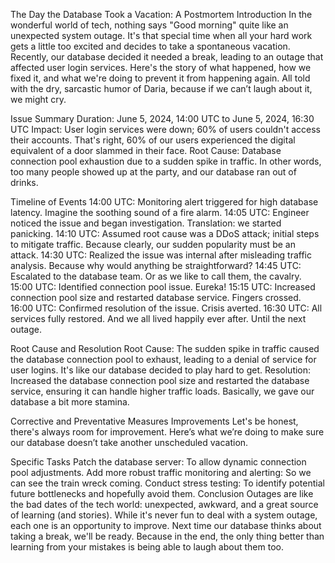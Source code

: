 The Day the Database Took a Vacation: A Postmortem
Introduction
In the wonderful world of tech, nothing says "Good morning" quite like an unexpected system outage. It's that special time when all your hard work gets a little too excited and decides to take a spontaneous vacation. Recently, our database decided it needed a break, leading to an outage that affected user login services. Here's the story of what happened, how we fixed it, and what we're doing to prevent it from happening again. All told with the dry, sarcastic humor of Daria, because if we can’t laugh about it, we might cry.

Issue Summary
Duration: June 5, 2024, 14:00 UTC to June 5, 2024, 16:30 UTC
Impact: User login services were down; 60% of users couldn't access their accounts. That's right, 60% of our users experienced the digital equivalent of a door slammed in their face.
Root Cause: Database connection pool exhaustion due to a sudden spike in traffic. In other words, too many people showed up at the party, and our database ran out of drinks.

Timeline of Events
14:00 UTC: Monitoring alert triggered for high database latency. Imagine the soothing sound of a fire alarm.
14:05 UTC: Engineer noticed the issue and began investigation. Translation: we started panicking.
14:10 UTC: Assumed root cause was a DDoS attack; initial steps to mitigate traffic. Because clearly, our sudden popularity must be an attack.
14:30 UTC: Realized the issue was internal after misleading traffic analysis. Because why would anything be straightforward?
14:45 UTC: Escalated to the database team. Or as we like to call them, the cavalry.
15:00 UTC: Identified connection pool issue. Eureka!
15:15 UTC: Increased connection pool size and restarted database service. Fingers crossed.
16:00 UTC: Confirmed resolution of the issue. Crisis averted.
16:30 UTC: All services fully restored. And we all lived happily ever after. Until the next outage.

Root Cause and Resolution
Root Cause: The sudden spike in traffic caused the database connection pool to exhaust, leading to a denial of service for user logins. It's like our database decided to play hard to get.
Resolution: Increased the database connection pool size and restarted the database service, ensuring it can handle higher traffic loads. Basically, we gave our database a bit more stamina.

Corrective and Preventative Measures
Improvements
Let's be honest, there's always room for improvement. Here’s what we’re doing to make sure our database doesn’t take another unscheduled vacation.

Specific Tasks
Patch the database server: To allow dynamic connection pool adjustments.
Add more robust traffic monitoring and alerting: So we can see the train wreck coming.
Conduct stress testing: To identify potential future bottlenecks and hopefully avoid them.
Conclusion
Outages are like the bad dates of the tech world: unexpected, awkward, and a great source of learning (and stories). While it's never fun to deal with a system outage, each one is an opportunity to improve. Next time our database thinks about taking a break, we'll be ready. Because in the end, the only thing better than learning from your mistakes is being able to laugh about them too.
